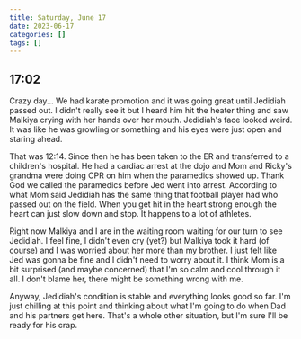 ```yaml
---
title: Saturday, June 17
date: 2023-06-17
categories: []
tags: []
---
```


## 17:02

Crazy day... We had karate promotion and it was going great until Jedidiah passed out. I didn't really see it but I heard him hit the heater thing and saw Malkiya crying with her hands over her mouth. Jedidiah's face looked weird. It was like he was growling or something and his eyes were just open and staring ahead.

That was 12:14. Since then he has been taken to the ER and transferred to a children's hospital. He had a cardiac arrest at the dojo and Mom and Ricky's grandma were doing CPR on him when the paramedics showed up. Thank God we called the paramedics before Jed went into arrest. According to what Mom said Jedidiah has the same thing that football player had who passed out on the field. When you get hit in the heart strong enough the heart can just slow down and stop. It happens to a lot of athletes.

Right now Malkiya and I are in the waiting room waiting for our turn to see Jedidiah. I feel fine, I didn't even cry (yet?) but Malkiya took it hard (of course) and I was worried about her more than my brother. I just felt like Jed was gonna be fine and I didn't need to worry about it. I think Mom is a bit surprised (and maybe concerned) that I'm so calm and cool through it all. I don't blame her, there might be something wrong with me.

Anyway, Jedidiah's condition is stable and everything looks good so far. I'm just chilling at this point and thinking about what I'm going to do when Dad and his partners get here. That's a whole other situation, but I'm sure I'll be ready for his crap.
